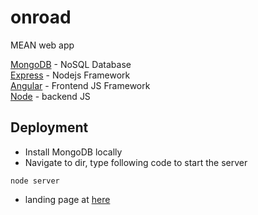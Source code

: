 # onroad

MEAN web app

[MongoDB](https://www.mongodb.com/) - NoSQL Database<br/>
[Express](https://expressjs.com/) - Nodejs Framework<br/>
[Angular](https://angular.io/) - Frontend JS Framework<br/>
[Node](https://nodejs.org/en/) - backend JS<br/>

## Deployment

* Install MongoDB locally
* Navigate to dir, type following code to start the server
```
node server
```
* landing page at [here](localhost:4444)